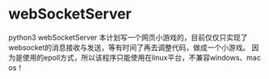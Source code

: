 # webSocketServer
python3 webSocketServer
本计划写一个网页小游戏的，目前仅仅只实现了websocket的消息接收与发送，等有时间了再去调整代码，做成一个小游戏。
因为是使用的epoll方式，所以该程序只能使用在linux平台，不兼容windows、mac os！
